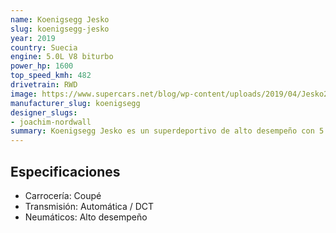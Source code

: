 ```yaml
---
name: Koenigsegg Jesko
slug: koenigsegg-jesko
year: 2019
country: Suecia
engine: 5.0L V8 biturbo
power_hp: 1600
top_speed_kmh: 482
drivetrain: RWD
image: https://www.supercars.net/blog/wp-content/uploads/2019/04/Jesko2.jpg
manufacturer_slug: koenigsegg
designer_slugs:
- joachim-nordwall
summary: Koenigsegg Jesko es un superdeportivo de alto desempeño con 5.0L V8 biturbo.
---
```


## Especificaciones

- Carrocería: Coupé
- Transmisión: Automática / DCT
- Neumáticos: Alto desempeño

